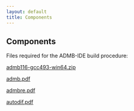 ```yaml
---
layout: default
title: Components
---
```


## Components

Files required for the ADMB-IDE build procedure:

[admb116-gcc493-win64.zip](admb116-gcc493-win64.zip)

[admb.pdf](admb.pdf)

[admbre.pdf](admbre.pdf)

[autodif.pdf](autodif.pdf)
